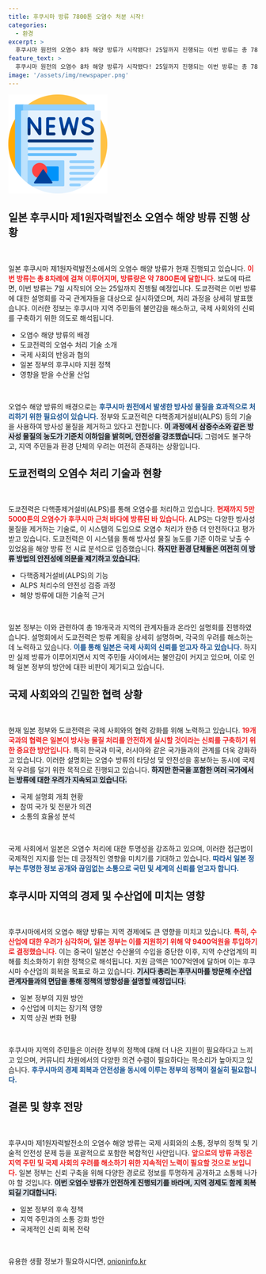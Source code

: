 ```yaml
---
title: 후쿠시마 방류 7800톤 오염수 처분 시작!
categories:
  - 환경
excerpt: >
  후쿠시마 원전의 오염수 8차 해양 방류가 시작됐다! 25일까지 진행되는 이번 방류는 총 7800톤에 달하며, 일본 정부는 후쿠시마 방문과 함께 방사성 물질 안전성을 강조하고 있다. 수산업 지원을 위한 긴급 예산도 투입될 예정이다. 클릭해서 자세한 내용을 확인하세요!
feature_text: >
  후쿠시마 원전의 오염수 8차 해양 방류가 시작됐다! 25일까지 진행되는 이번 방류는 총 7800톤에 달하며, 일본 정부는 후쿠시마 방문과 함께 방사성 물질 안전성을 강조하고 있다. 수산업 지원을 위한 긴급 예산도 투입될 예정이다. 클릭해서 자세한 내용을 확인하세요!
image: '/assets/img/newspaper.png'
---
```


<p><img src="/assets/img/newspaper.png" alt="kimp 속보" /></p>

<h2 data-ke-size="size26">일본 후쿠시마 제1원자력발전소 오염수 해양 방류 진행 상황</h2>

<p data-ke-size="size16">&nbsp;</p>

<p>일본 후쿠시마 제1원자력발전소에서의 오염수 해양 방류가 현재 진행되고 있습니다. <b><span style="color: #ee2323;">이번 방류는 총 8차례에 걸쳐 이루어지며, 방류량은 약 7800톤에 달합니다.</span></b> 보도에 따르면, 이번 방류는 7일 시작되어 오는 25일까지 진행될 예정입니다. 도쿄전력은 이번 방류에 대한 설명회를 각국 관계자들을 대상으로 실시하였으며, 처리 과정을 상세히 발표했습니다. 이러한 정보는 후쿠시마 지역 주민들의 불안감을 해소하고, 국제 사회와의 신뢰를 구축하기 위한 의도로 해석됩니다.</p>

<ul>
<li>오염수 해양 방류의 배경</li>
<li>도쿄전력의 오염수 처리 기술 소개</li>
<li>국제 사회의 반응과 협의</li>
<li>일본 정부의 후쿠시마 지원 정책</li>
<li>영향을 받을 수산물 산업</li>
</ul>

<p data-ke-size="size16">&nbsp;</p>

<p>오염수 해양 방류의 배경으로는 <b><span style="color: #1a5490;">후쿠시마 원전에서 발생한 방사성 물질을 효과적으로 처리하기 위한 필요성이 있습니다.</span></b> 정부와 도쿄전력은 다핵종제거설비(ALPS) 등의 기술을 사용하여 방사성 물질을 제거하고 있다고 전합니다. <b><span style="background-color: #21538527;">이 과정에서 삼중수소와 같은 방사성 물질의 농도가 기준치 이하임을 밝히며, 안전성을 강조했습니다.</span></b> 그럼에도 불구하고, 지역 주민들과 환경 단체의 우려는 여전히 존재하는 상황입니다.</p>

<h2 data-ke-size="size26">도쿄전력의 오염수 처리 기술과 현황</h2>

<p data-ke-size="size16">&nbsp;</p>

<p>도쿄전력은 다핵종제거설비(ALPS)를 통해 오염수를 처리하고 있습니다. <b><span style="color: #ee2323;">현재까지 5만5000톤의 오염수가 후쿠시마 근처 바다에 방류된 바 있습니다.</span></b> ALPS는 다양한 방사성 물질을 제거하는 기술로, 이 시스템의 도입으로 오염수 처리가 한층 더 안전하다고 평가받고 있습니다. 도쿄전력은 이 시스템을 통해 방사성 물질 농도를 기준 이하로 낮출 수 있었음을 해양 방류 전 시료 분석으로 입증했습니다. <b><span style="background-color: #21538527;">하지만 환경 단체들은 여전히 이 방류 방법의 안전성에 의문을 제기하고 있습니다.</span></b> </p>

<ul>
<li>다핵종제거설비(ALPS)의 기능</li>
<li>ALPS 처리수의 안전성 검증 과정</li>
<li>해양 방류에 대한 기술적 근거</li>
</ul>

<p data-ke-size="size16">&nbsp;</p>

<p>일본 정부는 이와 관련하여 총 19개국과 지역의 관계자들과 온라인 설명회를 진행하였습니다. 설명회에서 도쿄전력은 방류 계획을 상세히 설명하며, 각국의 우려를 해소하는 데 노력하고 있습니다. <b><span style="color: #1a5490;">이를 통해 일본은 국제 사회의 신뢰를 얻고자 하고 있습니다.</span></b> 하지만 실제 방류가 이루어지면서 지역 주민들 사이에서는 불안감이 커지고 있으며, 이로 인해 일본 정부의 방안에 대한 비판이 제기되고 있습니다.</p>

<h2 data-ke-size="size26">국제 사회와의 긴밀한 협력 상황</h2>

<p data-ke-size="size16">&nbsp;</p>

<p>현재 일본 정부와 도쿄전력은 국제 사회와의 협력 강화를 위해 노력하고 있습니다. <b><span style="color: #ee2323;">19개국과의 협력은 일본이 방사능 물질 처리를 안전하게 실시할 것이라는 신뢰를 구축하기 위한 중요한 방안입니다.</span></b> 특히 한국과 미국, 러시아와 같은 국가들과의 관계를 더욱 강화하고 있습니다. 이러한 설명회는 오염수 방류의 타당성 및 안전성을 홍보하는 동시에 국제적 우려를 덜기 위한 목적으로 진행되고 있습니다. <b><span style="background-color: #21538527;">하지만 한국을 포함한 여러 국가에서는 방류에 대한 우려가 지속되고 있습니다.</span></b></p>

<ul>
<li>국제 설명회 개최 현황</li>
<li>참여 국가 및 전문가 의견</li>
<li>소통의 효율성 분석</li>
</ul>

<p data-ke-size="size16">&nbsp;</p>

<p>국제 사회에서 일본은 오염수 처리에 대한 투명성을 강조하고 있으며, 이러한 접근법이 국제적인 지지를 얻는 데 긍정적인 영향을 미치기를 기대하고 있습니다. <b><span style="color: #1a5490;">따라서 일본 정부는 투명한 정보 공개와 끊임없는 소통으로 국민 및 세계의 신뢰를 얻고자 합니다.</span></b></p>

<h2 data-ke-size="size26">후쿠시마 지역의 경제 및 수산업에 미치는 영향</h2>

<p data-ke-size="size16">&nbsp;</p>

<p>후쿠시마에서의 오염수 해양 방류는 지역 경제에도 큰 영향을 미치고 있습니다. <b><span style="color: #ee2323;">특히, 수산업에 대한 우려가 심각하며, 일본 정부는 이를 지원하기 위해 약 9400억원을 투입하기로 결정했습니다.</span></b> 이는 중국이 일본산 수산물의 수입을 중단한 이후, 지역 수산업계의 피해를 최소화하기 위한 정책으로 해석됩니다. 지원 금액은 1007억엔에 달하며 이는 후쿠시마 수산업의 회복을 목표로 하고 있습니다. <b><span style="background-color: #21538527;">기시다 총리는 후쿠시마를 방문해 수산업 관계자들과의 면담을 통해 정책의 방향성을 설명할 예정입니다.</span></b></p>

<ul>
<li>일본 정부의 지원 방안</li>
<li>수산업에 미치는 장기적 영향</li>
<li>지역 상권 변화 현황</li>
</ul>

<p data-ke-size="size16">&nbsp;</p>

<p>후쿠시마 지역의 주민들은 이러한 정부의 정책에 대해 더 나은 지원이 필요하다고 느끼고 있으며, 커뮤니티 차원에서의 다양한 의견 수렴이 필요하다는 목소리가 높아지고 있습니다. <b><span style="color: #1a5490;">후쿠시마의 경제 회복과 안전성을 동시에 이루는 정부의 정책이 절실히 필요합니다.</span></b></p>

<h2 data-ke-size="size26">결론 및 향후 전망</h2>

<p data-ke-size="size16">&nbsp;</p>

<p>후쿠시마 제1원자력발전소의 오염수 해양 방류는 국제 사회와의 소통, 정부의 정책 및 기술적 안전성 문제 등을 포괄적으로 포함한 복합적인 사안입니다. <b><span style="color: #ee2323;">앞으로의 방류 과정은 지역 주민 및 국제 사회의 우려를 해소하기 위한 지속적인 노력이 필요할 것으로 보입니다.</span></b> 일본 정부는 신뢰 구축을 위해 다양한 경로로 정보를 투명하게 공개하고 소통해 나가야 할 것입니다. <b><span style="background-color: #21538527;">이번 오염수 방류가 안전하게 진행되기를 바라며, 지역 경제도 함께 회복되길 기대합니다.</span></b> </p>

<ul>
<li>일본 정부의 후속 정책</li>
<li>지역 주민과의 소통 강화 방안</li>
<li>국제적인 신뢰 회복 전략</li>
</ul>

<p data-ke-size="size16">&nbsp;</p>
유용한 생활 정보가 필요하시다면, <a href="https://onioninfo.kr" rel="dofollow">onioninfo.kr</a>


